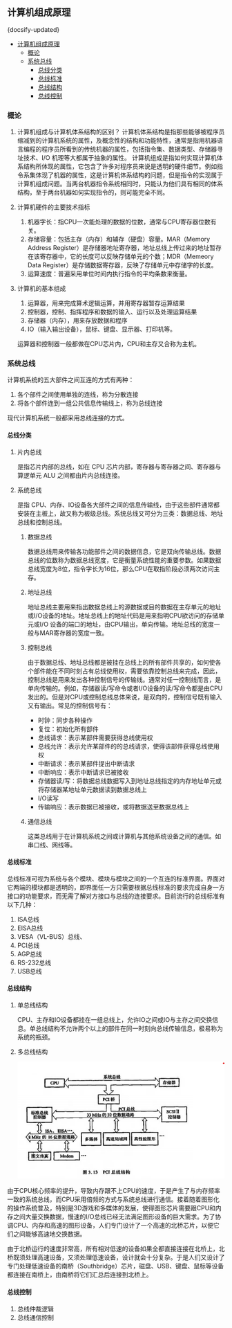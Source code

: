 ## 计算机组成原理
{docsify-updated}

- [计算机组成原理](#计算机组成原理)
  - [概论](#概论)
  - [系统总线](#系统总线)
    - [总线分类](#总线分类)
    - [总线标准](#总线标准)
    - [总线结构](#总线结构)
    - [总线控制](#总线控制)


### 概论

1. 计算机组成与计算机体系结构的区别？
   计算机体系结构是指那些能够被程序员缩减到的计算机系统的属性，及概念性的结构和功能特性，通常是指用机器语言编程的程序员所看到的传统机器的属性，包括指令集、数据类型、存储器寻址技术、I/O 机理等大都属于抽象的属性。
   计算机组成是指如何实现计算机体系结构所体现的属性，它包含了许多对程序员来说是透明的硬件细节。例如指令系集体现了机器的属性，这是计算机体系结构的问题，但是指令的实现属于计算机组成问题。当两台机器指令系统相同时，只能认为他们具有相同的体系结构，至于两台机器如何实现指令的，则可能完全不同。

2. 计算机硬件的主要技术指标
   1. 机器字长：指CPU一次能处理的数据的位数，通常与CPU寄存器位数有关。
   2. 存储容量：包括主存（内存）和辅存（硬盘）容量。MAR（Memory Address Register）是存储器地址寄存器，地址总线上传过来的地址暂存在该寄存器中，它的长度可以反映存储单元的个数；MDR（Memeory Data Register）是存储数据寄存器，反映了存储单元中存储字的长度。
   3. 运算速度：普遍采用单位时间内执行指令的平均条数来衡量。

3. 计算机的基本组成

   1. 运算器，用来完成算术逻辑运算，并用寄存器暂存运算结果
   2. 控制器，控制、指挥程序和数据的输入、运行以及处理运算结果
   3. 存储器（内存），用来存放数据和程序
   4. IO（输入输出设备），鼠标、键盘、显示器、打印机等。

   运算器和控制器一般都做在CPU芯片内，CPU和主存又合称为主机。

### 系统总线

计算机系统的五大部件之间互连的方式有两种：

1. 各个部件之间使用单独的连线，称为分散连接
2. 将各个部件连到一组公共信息传输线上，称为总线连接

现代计算机系统一般都采用总线连接的方式。

#### 总线分类

1. 片内总线

   是指芯片内部的总线，如在 CPU 芯片内部，寄存器与寄存器之间、寄存器与算逻单元 ALU 之间都由片内总线连接。

2. 系统总线

   是指 CPU、内存、IO设备各大部件之间的信息传输线，由于这些部件通常都安装在主板上，故又称为板级总线。系统总线又可分为三类：数据总线、地址总线和控制总线。

   1. 数据总线

      数据总线用来传输各功能部件之间的数据信息，它是双向传输总线。数据总线的位数称为数据总线宽度，它是衡量系统性能的重要参数。如果数据总线宽度为8位，指令字长为16位，那么CPU在取指阶段必须两次访问主存。

   2. 地址总线

      地址总线主要用来指出数据总线上的源数据或目的数据在主存单元的地址或I/O设备的地址。地址总线上的地址代码是用来指明CPU欲访问的存储单元或I/O 设备的端口的地址，由CPU输出，单向传输。地址总线的宽度一般与MAR寄存器的宽度一致。

   3. 控制总线

      由于数据总线、地址总线都是被挂在总线上的所有部件共享的，如何使各个部件能在不同时刻占有总线使用权，需要依靠控制总线来完成，因此，控制总线是用来发出各种控制信号的传输线。通常对任一控制线而言，是单向传输的。例如，存储器读/写命令或者I/O设备的读/写命令都是由CPU发出的。但是对CPU或控制总线总体来说，是双向的，控制信号既有输入又有输出。常见的控制信号有：

      + 时钟：同步各种操作
      + 复位：初始化所有部件
      + 总线请求：表示某部件需要获得总线使用权
      + 总线允许：表示允许某部件的的总线请求，使得该部件获得总线使用权
      + 中断请求：表示某部件提出中断请求
      + 中断响应：表示中断请求已被接收
      + 存储器读/写：将数据总线数据写入到地址总线指定的内存地址单元或将存储器某地址单元数据读到数据总线上
      + I/O读写
      + 传输响应：表示数据已被接收，或将数据送至数据总线上

   4. 通信总线

      这类总线用于在计算机系统之间或计算机与其他系统设备之间的通信。如串口线、网线等。

#### 总线标准

总线标准可视为系统与各个模块、模块与模块之间的一个互连的标准界面。界面对它两端的模块都是透明的，即界面任一方只需要根据总线标准的要求完成自身一方接口的功能要求，而无需了解对方接口与总线的连接要求。目前流行的总线标准有以下几种：

1. ISA总线
2. EISA总线
3. VESA（VL-BUS）总线、
4. PCI总线
5. AGP总线
6. RS-232总线
7. USB总线

#### 总线结构

1. 单总线结构

   CPU、主存和IO设备都挂在一组总线上，允许IO之间或IO与主存之间交换信息。单总线结构不允许两个以上的部件在同一时刻向总线传输信息，极易称为系统的瓶颈。

2. 多总线结构
   <center><img src="pics/pci-bus.png" alt=""></center>

由于CPU核心频率的提升，导致内存跟不上CPU的速度，于是产生了与内存频率一致的系统总线，而CPU采用倍频的方式与系统总线进行通信。接着随着图形化的操作系统普及，特别是3D游戏和多媒体的发展，使得图形芯片需要跟CPU和内存之间大量交换数据，慢速的I/O总线已经无法满足图形设备的巨大需求。为了协调CPU、内存和高速的图形设备，人们专门设计了一个高速的北桥芯片，以便它们之间能够高速地交换数据。

由于北桥运行的速度非常高，所有相对低速的设备如果全都直接连接在北桥上，北桥既须处理高速设备，又须处理低速设备，设计就会十分复杂。于是人们又设计了专门处理低速设备的南桥（Southbridge）芯片，磁盘、USB、键盘、鼠标等设备都连接在南桥上，由南桥将它们汇总后连接到北桥上。

#### 总线控制

1. 总线仲裁逻辑
2. 总线通信控制